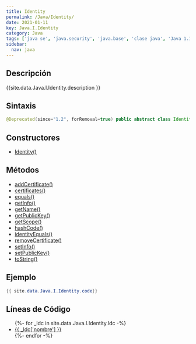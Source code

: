 ```yaml
---
title: Identity
permalink: /Java/Identity/
date: 2021-01-11
key: Java.I.Identity
category: Java
tags: ['java se', 'java.security', 'java.base', 'clase java', 'Java 1.1']
sidebar: 
  nav: java
---
```


## Descripción
{{site.data.Java.I.Identity.description }}

## Sintaxis
~~~java
@Deprecated(since="1.2", forRemoval=true) public abstract class Identity extends Object implements Principal, Serializable
~~~

## Constructores
* [Identity()](/Java/Identity/Identity/)

## Métodos
* [addCertificate()](/Java/Identity/addCertificate)
* [certificates()](/Java/Identity/certificates)
* [equals()](/Java/Identity/equals)
* [getInfo()](/Java/Identity/getInfo)
* [getName()](/Java/Identity/getName)
* [getPublicKey()](/Java/Identity/getPublicKey)
* [getScope()](/Java/Identity/getScope)
* [hashCode()](/Java/Identity/hashCode)
* [identityEquals()](/Java/Identity/identityEquals)
* [removeCertificate()](/Java/Identity/removeCertificate)
* [setInfo()](/Java/Identity/setInfo)
* [setPublicKey()](/Java/Identity/setPublicKey)
* [toString()](/Java/Identity/toString)

## Ejemplo
~~~java
{{ site.data.Java.I.Identity.code}}
~~~

## Líneas de Código
<ul>
{%- for _ldc in site.data.Java.I.Identity.ldc -%}
   <li>
       <a href="{{_ldc['url'] }}">{{ _ldc['nombre'] }}</a>
   </li>
{%- endfor -%}
</ul>
